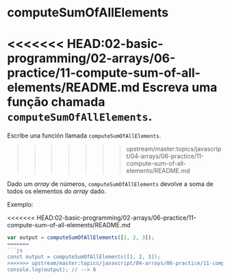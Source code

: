 # computeSumOfAllElements

<<<<<<< HEAD:02-basic-programming/02-arrays/06-practice/11-compute-sum-of-all-elements/README.md
Escreva uma função chamada `computeSumOfAllElements`.
=======
Escribe una función llamada `computeSumOfAllElements`.
>>>>>>> upstream/master:topics/javascript/04-arrays/06-practice/11-compute-sum-of-all-elements/README.md

Dado um _array_ de números, `computeSumOfAllElements` devolve a soma de todos os elementos do _array_ dado.

Exemplo:

<<<<<<< HEAD:02-basic-programming/02-arrays/06-practice/11-compute-sum-of-all-elements/README.md
```javascript
var output = computeSumOfAllElements([1, 2, 3]);
=======
```js
const output = computeSumOfAllElements([1, 2, 3]);
>>>>>>> upstream/master:topics/javascript/04-arrays/06-practice/11-compute-sum-of-all-elements/README.md
console.log(output); // --> 6
```
